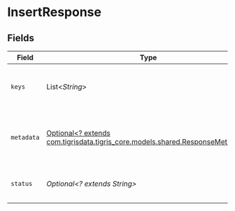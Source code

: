 # InsertResponse


## Fields

| Field                                                                                                                    | Type                                                                                                                     | Required                                                                                                                 | Description                                                                                                              |
| ------------------------------------------------------------------------------------------------------------------------ | ------------------------------------------------------------------------------------------------------------------------ | ------------------------------------------------------------------------------------------------------------------------ | ------------------------------------------------------------------------------------------------------------------------ |
| `keys`                                                                                                                   | List<*String*>                                                                                                           | :heavy_minus_sign:                                                                                                       | an array returns the value of the primary keys.                                                                          |
| `metadata`                                                                                                               | [Optional<? extends com.tigrisdata.tigris_core.models.shared.ResponseMetadata>](../../models/shared/ResponseMetadata.md) | :heavy_minus_sign:                                                                                                       | Has metadata related to the documents stored.                                                                            |
| `status`                                                                                                                 | *Optional<? extends String>*                                                                                             | :heavy_minus_sign:                                                                                                       | An enum with value set as "inserted"                                                                                     |